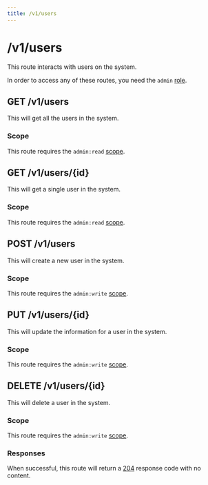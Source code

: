 ```yaml
---
title: /v1/users
---
```


# /v1/users
This route interacts with users on the system.

In order to access any of these routes, you need the `admin` [role](/docs/roles).

## GET /v1/users
This will get all the users in the system.

### Scope
This route requires the `admin:read` [scope](/docs/scope).

## GET /v1/users/{id}
This will get a single user in the system.

### Scope
This route requires the `admin:read` [scope](/docs/scope).

## POST /v1/users
This will create a new user in the system.

### Scope
This route requires the `admin:write` [scope](/docs/scope).

## PUT /v1/users/{id}
This will update the information for a user in the system.

### Scope
This route requires the `admin:write` [scope](/docs/scope).

## DELETE /v1/users/{id}
This will delete a user in the system.

### Scope
This route requires the `admin:write` [scope](/docs/scope).

### Responses
When successful, this route will return a [204](/docs/response-codes#204) response code with no content.